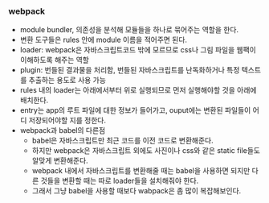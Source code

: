 ### webpack

- module bundler, 의존성을 분석해 모듈들을 하나로 묶어주는 역할을 한다.
- 변환 도구들은 rules 안에 module 이름을 적어주면 된다.
- loader: webpack은 자바스크립트코드 밖에 모르므로 css나 그림 파일을 웹팩이 이해하도록 해주는 역할
- plugin: 번들된 결과물을 처리함, 번들된 자바스크립트를 난독화하거나 특정 텍스트를 추출하는 용도로 사용 가능
- rules 내의 loader는 아래에서부터 위로 실행되므로 먼저 실행해야할 것을 아래에 배치한다.
- entry는 app의 루트 파일에 대한 정보가 들어가고, ouput에는 변환된 파일들이 어디 저장되어야할 지를 정한다.
- webpack과 babel의 다른점
  - babel은 자바스크립트만 최근 코드를 이전 코드로 변환해준다.
  - 하지만 webpack은 자바스크립트 외에도 사진이나 css와 같은 static file들도 알맞게 변환해준다.
  - webpack 내에서 자바스크립트를 변환해줄 때는 babel을 사용하면 되지만 다른 것들을 변환할 때는 따로 loader들을 설치해줘야 한다.
  - 그래서 그냥 babel을 사용할 때보다 wabpack은 좀 많이 복잡해보인다.
